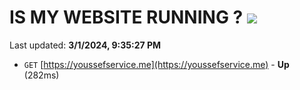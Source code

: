# IS MY WEBSITE RUNNING ? [![](https://img.shields.io/static/v1?label=Sponsor&message=%E2%9D%A4&logo=GitHub&color=%23fe8e86)](https://github.com/sponsors/<username>)

Last updated: **3/1/2024, 9:35:27 PM**

- `GET` [https://youssefservice.me](https://youssefservice.me) - **Up** (282ms)
